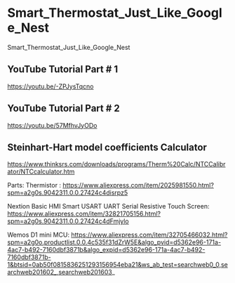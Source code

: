 # Smart_Thermostat_Just_Like_Google_Nest
 Smart_Thermostat_Just_Like_Google_Nest


## YouTube Tutorial Part # 1

https://youtu.be/-ZPJysTqcno


## YouTube Tutorial Part # 2

https://youtu.be/57MfhvJyODo


## Steinhart-Hart model coefficients Calculator 
https://www.thinksrs.com/downloads/programs/Therm%20Calc/NTCCalibrator/NTCcalculator.htm


Parts:
Thermistor :
https://www.aliexpress.com/item/2025981550.html?spm=a2g0s.9042311.0.0.27424c4disrpz5

Nextion Basic HMI Smart USART UART Serial Resistive Touch Screen:
https://www.aliexpress.com/item/32821705156.html?spm=a2g0s.9042311.0.0.27424c4dFmjylo

Wemos D1 mini MCU:
https://www.aliexpress.com/item/32705466032.html?spm=a2g0o.productlist.0.0.4c535f31dZrW5E&algo_pvid=d5362e96-171a-4ac7-b492-7160dbf3871b&algo_expid=d5362e96-171a-4ac7-b492-7160dbf3871b-1&btsid=0ab50f0815836251293156954eba21&ws_ab_test=searchweb0_0,searchweb201602_,searchweb201603_

